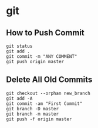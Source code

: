 # git

## How to Push Commit
```
git status
git add .
git commit -m "ANY COMMENT"
git push origin master
```

## Delete All Old Commits

```
git checkout --orphan new_branch
git add -A
git commit -am "First Commit"
git branch -D master
git branch -m master
git push -f origin master
```

